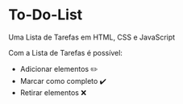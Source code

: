 # To-Do-List
 Uma Lista de Tarefas em HTML, CSS e JavaScript

Com a Lista de Tarefas é possível:
* Adicionar elementos ✏️
* Marcar como completo ✔️
* Retirar elementos ❌
